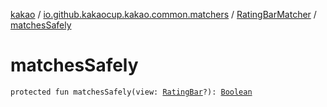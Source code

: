 [kakao](../../index.md) / [io.github.kakaocup.kakao.common.matchers](../index.md) / [RatingBarMatcher](index.md) / [matchesSafely](./matches-safely.md)

# matchesSafely

`protected fun matchesSafely(view: `[`RatingBar`](https://developer.android.com/reference/android/widget/RatingBar.html)`?): `[`Boolean`](https://kotlinlang.org/api/latest/jvm/stdlib/kotlin/-boolean/index.html)